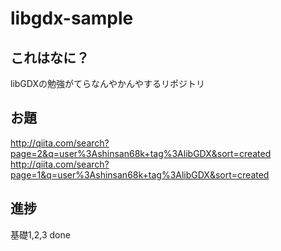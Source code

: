 # libgdx-sample

## これはなに？

libGDXの勉強がてらなんやかんやするリポジトリ

## お題

http://qiita.com/search?page=2&q=user%3Ashinsan68k+tag%3AlibGDX&sort=created
http://qiita.com/search?page=1&q=user%3Ashinsan68k+tag%3AlibGDX&sort=created

## 進捗

基礎1,2,3 done
